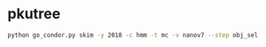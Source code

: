 # pkutree

```bash
python go_condor.py skim -y 2018 -c hmm -t mc -v nanov7 --step obj_sel --dryrun
```
